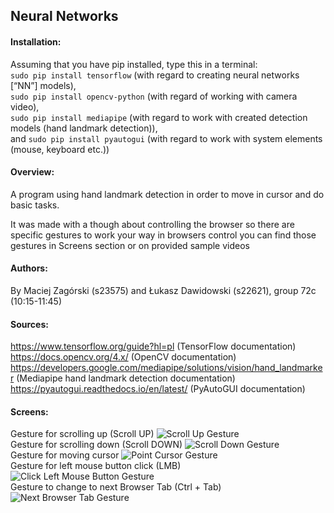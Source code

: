 ## Neural Networks

#### Installation:

Assuming that you have pip installed, type this in a terminal:  
```sudo pip install tensorflow``` (with regard to creating neural networks [“NN”] models),  
```sudo pip install opencv-python``` (with regard of working with camera video),  
```sudo pip install mediapipe``` (with regard to work with created detection models (hand landmark detection)),  
and ```sudo pip install pyautogui``` (with regard to work with system elements (mouse, keyboard etc.)) 


#### Overview:

A program using hand landmark detection in order to move in cursor and do basic tasks.

It was made with a though about controlling the browser so there are specific gestures to work your way in browsers 
control you can find those gestures in Screens section or on provided sample videos


#### Authors:

By Maciej Zagórski (s23575) and Łukasz Dawidowski (s22621), group 72c (10:15-11:45)

#### Sources:

https://www.tensorflow.org/guide?hl=pl (TensorFlow documentation)
https://docs.opencv.org/4.x/ (OpenCV documentation)
https://developers.google.com/mediapipe/solutions/vision/hand_landmarker (Mediapipe hand landmark detection 
documentation)
https://pyautogui.readthedocs.io/en/latest/ (PyAutoGUI documentation)

#### Screens:

Gesture for scrolling up (Scroll UP)
![Scroll Up Gesture](ScrollUp.png)  
Gesture for scrolling down (Scroll DOWN)
![Scroll Down Gesture](ScrollDown.png)  
Gesture for moving cursor
![Point Cursor Gesture](PointCursor.png)  
Gesture for left mouse button click (LMB) 
![Click Left Mouse Button Gesture](LMBClick.png)  
Gesture to change to next Browser Tab (Ctrl + Tab)
![Next Browser Tab Gesture](NextBrowserTab.png)  